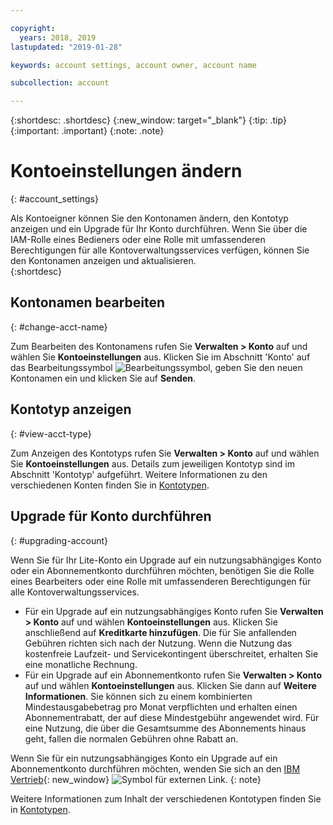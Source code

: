```yaml
---

copyright:
  years: 2018, 2019
lastupdated: "2019-01-28"

keywords: account settings, account owner, account name

subcollection: account

---
```


{:shortdesc: .shortdesc}
{:new_window: target="_blank"}
{:tip: .tip}
{:important: .important}
{:note: .note}


# Kontoeinstellungen ändern
{: #account_settings}

Als Kontoeigner können Sie den Kontonamen ändern, den Kontotyp anzeigen und ein Upgrade für Ihr Konto durchführen. Wenn Sie über die IAM-Rolle eines Bedieners oder eine Rolle mit umfassenderen Berechtigungen für alle Kontoverwaltungsservices verfügen, können Sie den Kontonamen anzeigen und aktualisieren.  
{:shortdesc}

## Kontonamen bearbeiten
{: #change-acct-name}

Zum Bearbeiten des Kontonamens rufen Sie **Verwalten > Konto** auf und wählen Sie **Kontoeinstellungen** aus. Klicken Sie im Abschnitt 'Konto' auf das Bearbeitungssymbol ![Bearbeitungssymbol](../icons/edit-tagging.svg), geben Sie den neuen Kontonamen ein und klicken Sie auf **Senden**.

## Kontotyp anzeigen
{: #view-acct-type}

Zum Anzeigen des Kontotyps rufen Sie **Verwalten > Konto** auf und wählen Sie **Kontoeinstellungen** aus. Details zum jeweiligen Kontotyp sind im Abschnitt 'Kontotyp' aufgeführt. Weitere Informationen zu den verschiedenen Konten finden Sie in [Kontotypen](/docs/account?topic=account-accounts).

## Upgrade für Konto durchführen
{: #upgrading-account}

Wenn Sie für Ihr Lite-Konto ein Upgrade auf ein nutzungsabhängiges Konto oder ein Abonnementkonto durchführen möchten, benötigen Sie die Rolle eines Bearbeiters oder eine Rolle mit umfassenderen Berechtigungen für alle Kontoverwaltungsservices.
  * Für ein Upgrade auf ein nutzungsabhängiges Konto rufen Sie **Verwalten > Konto** auf und wählen **Kontoeinstellungen** aus. Klicken Sie anschließend auf **Kreditkarte hinzufügen**. Die für Sie anfallenden Gebühren richten sich nach der Nutzung. Wenn die Nutzung das kostenfreie Laufzeit- und Servicekontingent überschreitet, erhalten Sie eine monatliche Rechnung.
  * Für ein Upgrade auf ein Abonnementkonto rufen Sie **Verwalten > Konto** auf und wählen **Kontoeinstellungen** aus. Klicken Sie dann auf **Weitere Informationen**. Sie können sich zu einem kombinierten Mindestausgabebetrag pro Monat verpflichten und erhalten einen Abonnementrabatt, der auf diese Mindestgebühr angewendet wird. Für eine Nutzung, die über die Gesamtsumme des Abonnements hinaus geht, fallen die normalen Gebühren ohne Rabatt an.

Wenn Sie für ein nutzungsabhängiges Konto ein Upgrade auf ein Abonnementkonto durchführen möchten, wenden Sie sich an den [IBM Vertrieb](https://www.ibm.com/cloud-computing/bluemix/contact-us){: new_window} ![Symbol für externen Link](../icons/launch-glyph.svg "Symbol für externen Link").
{: note}

Weitere Informationen zum Inhalt der verschiedenen Kontotypen finden Sie in [Kontotypen](/docs/account?topic=account-accounts).
